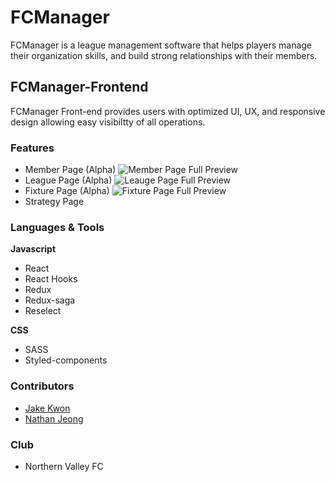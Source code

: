 # FCManager
FCManager is a league management software that helps players manage their organization skills, and build strong relationships with their members.

## FCManager-Frontend
FCManager Front-end provides users with optimized UI, UX, and responsive design allowing easy visibiltty of all operations.

### Features
* Member Page (Alpha)
![Member Page Full Preview](https://user-images.githubusercontent.com/25089799/81843128-296ebc00-951b-11ea-9562-c98da7594fd0.png)
* League Page (Alpha)
![Leauge Page Full Preview](https://user-images.githubusercontent.com/25089799/81843122-270c6200-951b-11ea-86a0-8600a3b0fcd9.png)
* Fixture Page (Alpha)
![Fixture Page Full Preview](https://user-images.githubusercontent.com/25089799/81843113-24117180-951b-11ea-8a07-1d27dab5513d.png)
* Strategy Page

### Languages & Tools

**Javascript**
* React
* React Hooks
* Redux
* Redux-saga
* Reselect

**CSS**
* SASS
* Styled-components

### Contributors
* [Jake Kwon](https://github.com/FoxeyesJK)
* [Nathan Jeong](https://github.com/HolydayJeong)

### Club
* Northern Valley FC


